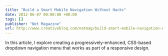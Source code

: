 ```yaml
---
title: "Build a Smart Mobile Navigation Without Hacks"
date: 2012-06-07 00:00:00 +00:00
tags: []
publisher: "Net Magazine"
url: http://www.creativebloq.com/netmag/build-smart-mobile-navigation-without-hacks-6126265
---
```


In this article, I explore creating a progressively-enhanced, CSS-based dropdown navigation menu that works as part of a responsive design.
